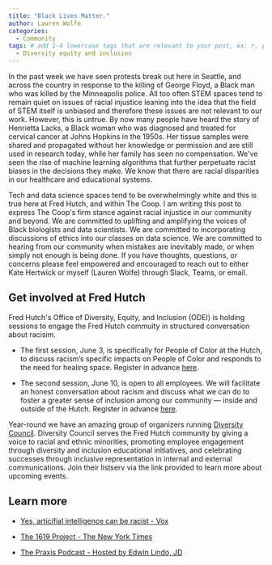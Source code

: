 ```yaml
---
title: "Black Lives Matter."
author: Lauren Wolfe
categories:
  - Community
tags: # add 1-4 lowercase tags that are relevant to your post, ex: r, python, genomics, workflows
  - Diversity equity and inclusion
---
```

In the past week we have seen protests break out here in Seattle, and across the country in response to the killing of George Floyd, a Black man who was killed by the Minneapolis police.  All too often STEM spaces tend to remain quiet on issues of racial injustice leaning into the idea that the field of STEM itself is unbiased and therefore these issues are not relevant to our work. However, this is untrue. By now many people have heard the story of Henrietta Lacks, a Black woman who was diagnosed and treated for cervical cancer at Johns Hopkins in the 1950s. Her tissue samples were shared and propagated without her knowledge or permission and are still used in research today, while her family has seen no compensation. We've seen the rise of machine learning algorithms that further perpetuate racist biases in the decisions they make. We know that there are racial disparities in our healthcare and educational systems. 

Tech and data science spaces tend to be overwhelmingly white and this is true here at Fred Hutch, and within The Coop. I am writing this post to express The Coop's firm stance against racial injustice in our community and beyond. We are committed to uplifting and amplifying the voices of Black biologists and data scientists. We are committed to incorporating discussions of ethics into our classes on data science. We are committed to hearing from our community when mistakes are inevitably made, or when simply not enough is being done. If you have thoughts, questions, or concerns please feel empowered and encouraged to reach out to either Kate Hertwick or myself (Lauren Wolfe) through Slack, Teams, or email.

## Get involved at Fred Hutch

Fred Hutch's Office of Diversity, Equity, and Inclusion (ODEI) is holding sessions to engage the Fred Hutch commuity in structured conversation about racisim.

* The first session, June 3, is specifically for People of Color at the Hutch, to discuss racism’s specific impacts on People of Color and responds to the need for healing space. Register in advance [here](https://zoom.us/meeting/register/tJYlcuqgqTwsGNX0Rawg0FARCjprtTmdpIwB).

* The second session, June 10, is open to all employees. We will facilitate an honest conversation about racism and discuss what we can do to foster a greater sense of inclusion among our community — inside and outside of the Hutch. Register in advance [here](https://zoom.us/meeting/register/tJErce6prjwuHNTYjaSQWFFiTfR78rDe7xEo).

Year-round we have an amazing group of organizers running [Diversity Council](https://centernet.fredhutch.org/cn/u/di/erg/diversity-council.html). Diversity Council serves the Fred Hutch community by giving a voice to racial and ethnic minorities, promoting employee engagement through diversity and inclusion educational initiatives, and celebrating successes through inclusive representation in internal and external communications. Join their listserv via the link provided to learn more about upcoming events.

## Learn more

* [Yes, articifial intelligence can be racist - Vox](https://www.vox.com/science-and-health/2019/1/23/18194717/alexandria-ocasio-cortez-ai-bias)

* [The 1619 Project - The New York Times](https://www.nytimes.com/interactive/2019/08/14/magazine/1619-america-slavery.html)

* [The Praxis Podcast - Hosted by Edwin Lindo, JD](https://clime.washington.edu/praxis)
